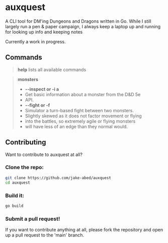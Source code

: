 # auxquest
A CLI tool for DM'ing Dungeons and Dragons written in Go. While I still
largely run a pen & paper campaign, I always keep a laptop up and running for
looking up info and keeping notes

Currently a work in progress.

## Commands

> **help** lists all available commands

> **monsters**
> - **--inspect or -i <monster name or id>a**
> - Get basic information about a monster from the D&D 5e
> - API.
> - **--fight or -f <monster-1> <monster-2>**
> - Simulator a turn-based fight between two monsters.
> - Slightly skewed as it does not factor movement or flying
> - into the battles, so extremely agile or flying monsters
> - will have less of an edge than they normal would.

## Contributing

Want to contribute to auxquest at all?

### Clone the repo:
```bash
git clone https://github.com/jake-abed/auxquest
cd auxquest
```

### Build it:
```bash
go build
```

### Submit a pull request!

If you want to contribute anything at all, please fork the repository
and open up a pull request to the 'main' branch.
